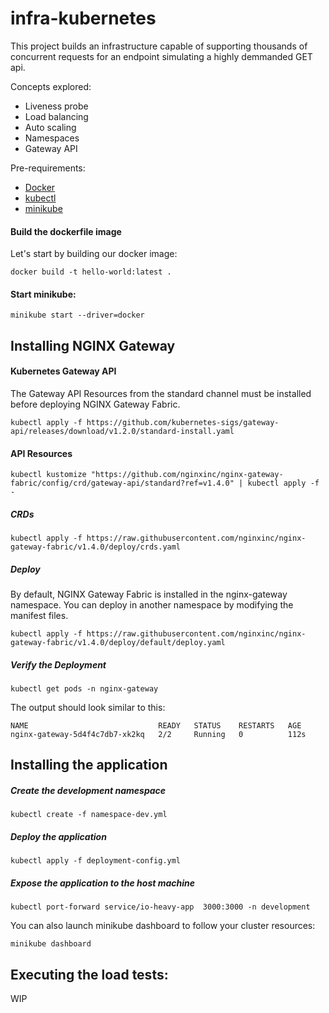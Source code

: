 # infra-kubernetes

This project builds an infrastructure capable of supporting thousands of concurrent requests for an endpoint simulating a highly demmanded GET api.

Concepts explored:
- Liveness probe
- Load balancing
- Auto scaling
- Namespaces
- Gateway API


Pre-requirements:
- [Docker](https://docs.docker.com/engine/install/)
- [kubectl](https://kubernetes.io/docs/tasks/tools/)
- [minikube](https://minikube.sigs.k8s.io/docs/start/)


#### Build the dockerfile image

Let's start by building our docker image:
```
docker build -t hello-world:latest .
```

#### Start minikube:
```
minikube start --driver=docker
```

## Installing NGINX Gateway

#### Kubernetes Gateway API

The Gateway API Resources from the standard channel must be installed before deploying NGINX Gateway Fabric.
```
kubectl apply -f https://github.com/kubernetes-sigs/gateway-api/releases/download/v1.2.0/standard-install.yaml
```


#### API Resources
```
kubectl kustomize "https://github.com/nginxinc/nginx-gateway-fabric/config/crd/gateway-api/standard?ref=v1.4.0" | kubectl apply -f -
```

##### CRDs
```
kubectl apply -f https://raw.githubusercontent.com/nginxinc/nginx-gateway-fabric/v1.4.0/deploy/crds.yaml
```

##### Deploy
By default, NGINX Gateway Fabric is installed in the nginx-gateway namespace. You can deploy in another namespace by modifying the manifest files.
```
kubectl apply -f https://raw.githubusercontent.com/nginxinc/nginx-gateway-fabric/v1.4.0/deploy/default/deploy.yaml
```

##### Verify the Deployment
```
kubectl get pods -n nginx-gateway
```
The output should look similar to this:
```
NAME                             READY   STATUS    RESTARTS   AGE
nginx-gateway-5d4f4c7db7-xk2kq   2/2     Running   0          112s
```

## Installing the application

##### Create the development namespace
```
kubectl create -f namespace-dev.yml
```

##### Deploy the application
```
kubectl apply -f deployment-config.yml
```

##### Expose the application to the host machine
```
kubectl port-forward service/io-heavy-app  3000:3000 -n development
```

You can also launch minikube dashboard to follow your cluster resources:
```
minikube dashboard
```

## Executing the load tests:
WIP